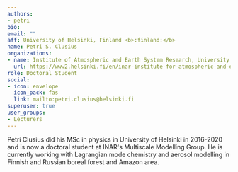 ```yaml
---
authors:
- petri
bio:
email: ""
aff: University of Helsinki, Finland <b>:finland:</b>
name: Petri S. Clusius
organizations:
- name: Institute of Atmospheric and Earth System Research, University of Helsinki
  url: https://www2.helsinki.fi/en/inar-institute-for-atmospheric-and-earth-system-research
role: Doctoral Student
social:
- icon: envelope
  icon_pack: fas
  link: mailto:petri.clusius@helsinki.fi
superuser: true
user_groups:
- Lecturers
---
```


Petri Clusius did his MSc in physics in University of Helsinki in 2016-2020 and is now a doctoral student at INAR's Multiscale Modelling Group. He is currently working with Lagrangian mode chemistry and aerosol modelling in Finnish and Russian boreal forest and Amazon area.
